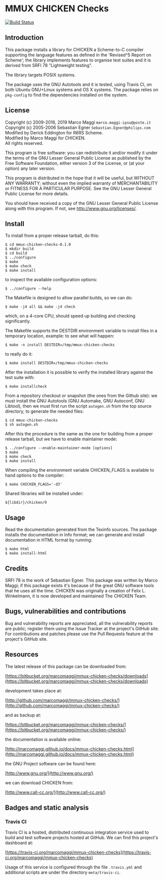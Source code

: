 # MMUX CHICKEN Checks

[![Build Status](https://travis-ci.org/marcomaggi/mmux-chicken-checks.svg?branch=master)](https://travis-ci.org/marcomaggi/mmux-chicken-checks)


## Introduction

This  package installs  a  library for  CHICKEN  a Scheme-to-C  compiler
supporting the language features as  defined in the 'Revised^5 Report on
Scheme'; the library implements features  to organise test suites and it
is derived from SRFI 78 "Lightweight testing".

The library targets POSIX systems.

The package uses the GNU Autotools and it is tested, using Travis CI, on
both Ubuntu GNU+Linux  systems and OS X systems.  The  package relies on
`pkg-config` to find the dependencies installed on the system.

## License

Copyright (c) 2009-2016, 2019 Marco Maggi `marco.maggi-ipsu@poste.it`<br/>
Copyright (c) 2005-2006 Sebastian Egner `Sebastian.Egner@philips.com`<br/>
Modified by Derick Eddington for R6RS Scheme.<br/>
Modified by Marco Maggi for CHICKEN.<br/>
All rights reserved.

This program is free software: you  can redistribute it and/or modify it
under the terms of the GNU Lesser General Public License as published by
the Free  Software Foundation, either version  3 of the License,  or (at
your option) any later version.

This program  is distributed  in the  hope that it  will be  useful, but
WITHOUT   ANY   WARRANTY;  without   even   the   implied  warranty   of
MERCHANTABILITY or FITNESS FOR A PARTICULAR PURPOSE.  See the GNU Lesser
General Public License for more details.

You should have received a copy of the GNU Lesser General Public License
along with this program.  If not, see <http://www.gnu.org/licenses/>.

## Install

To install from a proper release tarball, do this:

```
$ cd mmux-chicken-checks-0.1.0
$ mkdir build
$ cd build
$ ../configure
$ make
$ make check
$ make install
```

to inspect the available configuration options:

```
$ ../configure --help
```

The Makefile is designed to allow parallel builds, so we can do:

```
$ make -j4 all && make -j4 check
```

which,  on  a  4-core  CPU,   should  speed  up  building  and  checking
significantly.

The Makefile supports the DESTDIR  environment variable to install files
in a temporary location, example: to see what will happen:

```
$ make -n install DESTDIR=/tmp/mmux-chicken-checks
```

to really do it:

```
$ make install DESTDIR=/tmp/mmux-chicken-checks
```

After the  installation it is  possible to verify the  installed library
against the test suite with:

```
$ make installcheck
```

From a repository checkout or snapshot  (the ones from the Github site):
we  must install  the GNU  Autotools  (GNU Automake,  GNU Autoconf,  GNU
Libtool), then  we must first run  the script `autogen.sh` from  the top
source directory, to generate the needed files:

```
$ cd mmux-chicken-checks
$ sh autogen.sh

```

After this  the procedure  is the same  as the one  for building  from a
proper release tarball, but we have to enable maintainer mode:

```
$ ../configure --enable-maintainer-mode [options]
$ make
$ make check
$ make install
```

When compiling  the environment  variable CHICKEN_FLAGS is  available to
hand options to the compiler:

```
$ make CHICKEN_FLAGS='-d3'
```

Shared libraries will be installed under:

```
${libdir}/chicken/9
```

## Usage

Read the documentation generated from  the Texinfo sources.  The package
installs the documentation  in Info format; we can  generate and install
documentation in HTML format by running:

```
$ make html
$ make install-html
```

## Credits

SRFI 78  is the work  of Sebastian Egner.   This package was  written by
Marco  Maggi; if  this  package exists  it's because  of  the great  GNU
software tools  that he  uses all  the time.   CHICKEN was  originally a
creation of Felix L.  Winkelmann, it is now developed and maintained The
CHICKEN Team.

## Bugs, vulnerabilities and contributions

Bug  and vulnerability  reports are  appreciated, all  the vulnerability
reports  are  public; register  them  using  the  Issue Tracker  at  the
project's GitHub  site.  For  contributions and  patches please  use the
Pull Requests feature at the project's GitHub site.

## Resources

The latest release of this package can be downloaded from:

[https://bitbucket.org/marcomaggi/mmux-chicken-checks/downloads](https://bitbucket.org/marcomaggi/mmux-chicken-checks/downloads)

development takes place at:

[http://github.com/marcomaggi/mmux-chicken-checks/](http://github.com/marcomaggi/mmux-chicken-checks/)

and as backup at:

[https://bitbucket.org/marcomaggi/mmux-chicken-checks/](https://bitbucket.org/marcomaggi/mmux-chicken-checks/)

the documentation is available online:

[http://marcomaggi.github.io/docs/mmux-chicken-checks.html](http://marcomaggi.github.io/docs/mmux-chicken-checks.html)

the GNU Project software can be found here:

[http://www.gnu.org/](http://www.gnu.org/)

we can download CHICKEN from:

[http://www.call-cc.org/](http://www.call-cc.org/)

## Badges and static analysis

### Travis CI

Travis CI is  a hosted, distributed continuous  integration service used
to build and test software projects  hosted at GitHub.  We can find this
project's dashboard at:

[https://travis-ci.org/marcomaggi/mmux-chicken-checks](https://travis-ci.org/marcomaggi/mmux-chicken-checks)

Usage of this  service is configured through the  file `.travis.yml` and
additional scripts are under the directory `meta/travis-ci`.

